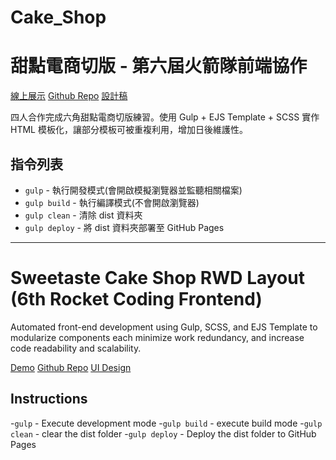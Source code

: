 # Cake_Shop


# 甜點電商切版 - 第六屆火箭隊前端協作
[線上展示](https://williamafil.github.io/cake_shop/dist/product.html)
[Github Repo](https://github.com/williamafil/cake_shop/tree/main/dist)
[設計稿](https://xd.adobe.com/spec/934efdb7-a7e4-47d5-572e-efece0914f62-e57f/)

四人合作完成六角甜點電商切版練習。使用 Gulp + EJS Template + SCSS 實作 HTML 模板化，讓部分模板可被重複利用，增加日後維護性。

## 指令列表

- `gulp` - 執行開發模式(會開啟模擬瀏覽器並監聽相關檔案)
- `gulp build` - 執行編譯模式(不會開啟瀏覽器)
- `gulp clean` - 清除 dist 資料夾
- `gulp deploy` - 將 dist 資料夾部署至 GitHub Pages

---

# Sweetaste Cake Shop RWD Layout (6th Rocket Coding Frontend)
Automated front-end development using Gulp, SCSS, and EJS Template to modularize components each minimize work redundancy, and increase code readability and scalability.  

[Demo](https://williamafil.github.io/cake_shop/dist/product.html)
[Github Repo](https://github.com/williamafil/cake_shop/tree/main/dist)
[UI Design](https://xd.adobe.com/spec/934efdb7-a7e4-47d5-572e-efece0914f62-e57f/)

## Instructions
-`gulp` - Execute development mode
-`gulp build` - execute build mode 
-`gulp clean` - clear the dist folder
-`gulp deploy` - Deploy the dist folder to GitHub Pages
